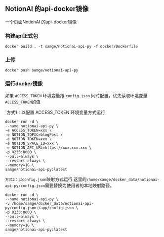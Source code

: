 ## NotionAI 的api-docker镜像
一个页面NotionAI 的api-docker镜像

### 构建api正式包
```shell
docker build . -t samge/notionai-api-py -f docker/Dockerfile
```

### 上传
```shell
docker push samge/notionai-api-py
```

### 运行docker镜像
如果 `ACCESS_TOKEN` 环境变量跟 `config.json` 同时配置，优先读取环境变量`ACCESS_TOKEN`的值

`方式1：以配置 ACCESS_TOKEN 环境变量方式运行
```shell
docker run -d \
--name notionai-api-py \
-e ACCESS_TOKEN=xxx \
-e NOTION_TOPIC=blogPost \
-e NOTION_TOKEN=xxx \
-e NOTION_SPACE_ID=xxx \
-e NOTION_API_URL=https://xxx.xxx.xxx \
-p 8233:8000 \
--pull=always \
--restart always \
--memory=1G \
samge/notionai-api-py:latest
```

`方式2：以config.json`映射方式运行
这里的`/home/samge/docker_data/notionai-api-py/config.json`需要替换为使用者的本地映射路径。
```shell
docker run -d \
--name notionai-api-py \
-v /home/samge/docker_data/notionai-api-py/config.json:/app/config.json \
-p 8233:8000 \
--pull=always \
--restart always \
--memory=1G \
samge/notionai-api-py:latest
```
